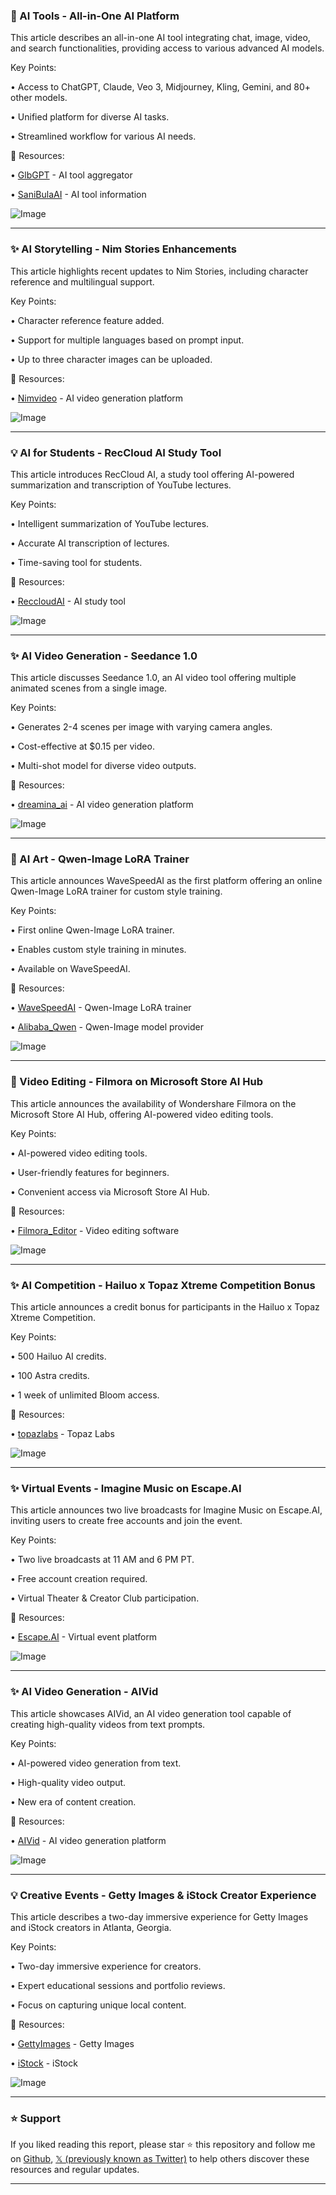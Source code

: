 ### 🚀 AI Tools - All-in-One AI Platform

This article describes an all-in-one AI tool integrating chat, image, video, and search functionalities, providing access to various advanced AI models.


Key Points:

• Access to ChatGPT, Claude, Veo 3, Midjourney, Kling, Gemini, and 80+ other models.


• Unified platform for diverse AI tasks.


• Streamlined workflow for various AI needs.



🔗 Resources:

• [GlbGPT](https://x.com/GlbGPT) -  AI tool aggregator

• [SaniBulaAI](https://x.com/SaniBulaAI) -  AI tool information

![Image](https://pbs.twimg.com/media/GxwK4YdbkAAo3XB?format=jpg&name=small)


---
### ✨ AI Storytelling - Nim Stories Enhancements

This article highlights recent updates to Nim Stories, including character reference and multilingual support.


Key Points:

• Character reference feature added.


• Support for multiple languages based on prompt input.


• Up to three character images can be uploaded.



🔗 Resources:

• [Nimvideo](https://x.com/nimvideo) - AI video generation platform

![Image](https://pbs.twimg.com/amplify_video_thumb/1953753360277946368/img/yq1Vgm9yvCJJ6-fU.jpg)


---
### 💡 AI for Students - RecCloud AI Study Tool

This article introduces RecCloud AI, a study tool offering AI-powered summarization and transcription of YouTube lectures.


Key Points:

• Intelligent summarization of YouTube lectures.


• Accurate AI transcription of lectures.


• Time-saving tool for students.



🔗 Resources:

• [ReccloudAI](https://x.com/ReccloudAI) - AI study tool

![Image](https://pbs.twimg.com/amplify_video_thumb/1953396994648723456/img/QA6fQ2E9yHWQgA0n.jpg)


---
### ✨ AI Video Generation - Seedance 1.0

This article discusses Seedance 1.0, an AI video tool offering multiple animated scenes from a single image.


Key Points:

• Generates 2-4 scenes per image with varying camera angles.


• Cost-effective at $0.15 per video.


• Multi-shot model for diverse video outputs.



🔗 Resources:

• [dreamina_ai](https://x.com/dreamina_ai) - AI video generation platform

![Image](https://pbs.twimg.com/amplify_video_thumb/1952741695688187904/img/jSg_DgXzjJJVRbQp.jpg)


---
### 🤖 AI Art - Qwen-Image LoRA Trainer

This article announces WaveSpeedAI as the first platform offering an online Qwen-Image LoRA trainer for custom style training.


Key Points:

• First online Qwen-Image LoRA trainer.


• Enables custom style training in minutes.


• Available on WaveSpeedAI.



🔗 Resources:

• [WaveSpeedAI](https://wavespeed.ai/models/wavespeed-ai/qwen-image-lora-trainer) - Qwen-Image LoRA trainer

• [Alibaba_Qwen](https://x.com/Alibaba_Qwen) - Qwen-Image model provider

![Image](https://pbs.twimg.com/media/GxzNHiAbUAALQLI?format=jpg&name=small)


---
### 🚀 Video Editing - Filmora on Microsoft Store AI Hub

This article announces the availability of Wondershare Filmora on the Microsoft Store AI Hub, offering AI-powered video editing tools.


Key Points:

• AI-powered video editing tools.


• User-friendly features for beginners.


• Convenient access via Microsoft Store AI Hub.



🔗 Resources:

• [Filmora_Editor](https://x.com/Filmora_Editor) - Video editing software

![Image](https://pbs.twimg.com/media/Gxx035KbsAAZ6W_?format=jpg&name=small)


---
### ✨ AI Competition - Hailuo x Topaz Xtreme Competition Bonus

This article announces a credit bonus for participants in the Hailuo x Topaz Xtreme Competition.


Key Points:

• 500 Hailuo AI credits.


• 100 Astra credits.


• 1 week of unlimited Bloom access.



🔗 Resources:

• [topazlabs](https://x.com/topazlabs) - Topaz Labs

![Image](https://pbs.twimg.com/media/Gxxx-P1WMAI4yOR?format=jpg&name=small)


---
### ✨ Virtual Events - Imagine Music on Escape.AI

This article announces two live broadcasts for Imagine Music on Escape.AI, inviting users to create free accounts and join the event.


Key Points:

• Two live broadcasts at 11 AM and 6 PM PT.


• Free account creation required.


• Virtual Theater & Creator Club participation.



🔗 Resources:

• [Escape.AI](http://escape.ai/event/music) -  Virtual event platform

![Image](https://pbs.twimg.com/media/Gxxx0-gbsAARE_B?format=png&name=small)


---
### ✨ AI Video Generation - AIVid

This article showcases AIVid, an AI video generation tool capable of creating high-quality videos from text prompts.


Key Points:

• AI-powered video generation from text.


• High-quality video output.


• New era of content creation.



🔗 Resources:

• [AIVid](https://aivid.sng.link/Dftvw/epqa/tp5p) - AI video generation platform

![Image](https://pbs.twimg.com/ext_tw_video_thumb/1953562314558394368/pu/img/rhVH5nawXw-JN-bv.jpg)


---
### 💡 Creative Events - Getty Images & iStock Creator Experience

This article describes a two-day immersive experience for Getty Images and iStock creators in Atlanta, Georgia.


Key Points:

• Two-day immersive experience for creators.


• Expert educational sessions and portfolio reviews.


• Focus on capturing unique local content.


🔗 Resources:

• [GettyImages](https://x.com/GettyImages) - Getty Images

• [iStock](https://x.com/iStock) - iStock

![Image](https://pbs.twimg.com/amplify_video_thumb/1953500519118274560/img/VXzccRrfsPzm5dJJ.jpg)


---

### ⭐️ Support

If you liked reading this report, please star ⭐️ this repository and follow me on [Github](https://github.com/Drix10), [𝕏 (previously known as Twitter)](https://x.com/DRIX_10_) to help others discover these resources and regular updates.

---